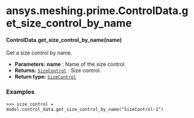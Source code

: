 <a id="ansys-meshing-prime-controldata-get-size-control-by-name"></a>

# ansys.meshing.prime.ControlData.get_size_control_by_name

<a id="ansys.meshing.prime.ControlData.get_size_control_by_name"></a>

#### ControlData.get_size_control_by_name(name)

Get a size control by name.

* **Parameters:**
  **name**
  : Name of the size control.
* **Returns:**
  [`SizeControl`](ansys.meshing.prime.SizeControl.md#ansys.meshing.prime.SizeControl)
  : Size control.
* **Return type:**
  [`SizeControl`](ansys.meshing.prime.SizeControl.md#ansys.meshing.prime.SizeControl)

### Examples

```pycon
>>> size_control = model.control_data.get_size_control_by_name("SizeControl-1")
```

<!-- !! processed by numpydoc !! -->
